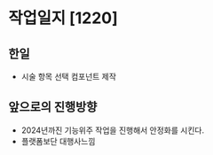 # 작업일지 [1220]

## 한일
- 시술 항목 선택 컴포넌트 제작

## 앞으로의 진행방향
- 2024년까진 기능위주 작업을 진행해서 안정화를 시킨다.
- 플랫폼보단 대행사느낌